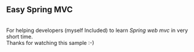 <h2>Easy Spring MVC</h2>
<p><br>
For helping developers (myself Included) to learn <em>Spring web mvc</em> in very short time.  <br>
Thanks for watching this sample :-)</p>
